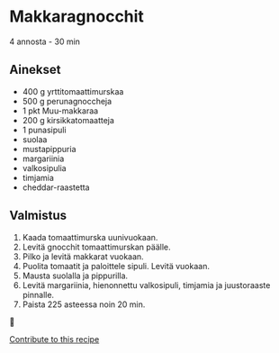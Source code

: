 # Makkaragnocchit
4 annosta - 30 min

## Ainekset
- 400 g yrttitomaattimurskaa
- 500 g perunagnoccheja
- 1 pkt Muu-makkaraa
- 200 g kirsikkatomaatteja
- 1 punasipuli
- suolaa
- mustapippuria
- margariinia
- valkosipulia
- timjamia
- cheddar-raastetta


## Valmistus
1. Kaada tomaattimurska uunivuokaan.
2. Levitä gnocchit tomaattimurskan päälle.
3. Pilko ja levitä makkarat vuokaan.
4. Puolita tomaatit ja paloittele sipuli. Levitä vuokaan.
5. Mausta suolalla ja pippurilla.
6. Levitä margariinia, hienonnettu valkosipuli, timjamia ja juustoraaste pinnalle.
7. Paista 225 asteessa noin 20 min.

🥛


[Contribute to this recipe](https://github.com/sjaks/cookbook/edit/master/recipe/recipe/makkaragnocchit.md)
